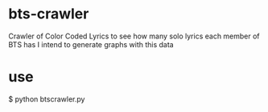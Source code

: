 # bts-crawler
Crawler of Color Coded Lyrics to see how many solo lyrics each member of BTS has
I intend to generate graphs with this data

# use
$ python btscrawler.py <outputfile>
